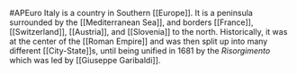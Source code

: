 #APEuro 
Italy is a country in Southern [[Europe]]. It is a peninsula surrounded by the [[Mediterranean Sea]], and borders [[France]], [[Switzerland]], [[Austria]], and [[Slovenia]] to the north. Historically, it was at the center of the [[Roman Empire]] and was then split up into many different [[City-State]]s, until being unified in 1681 by the *Risorgimento* which was led by [[Giuseppe Garibaldi]].